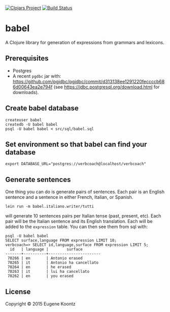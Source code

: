 [![Clojars Project](http://clojars.org/babel/latest-version.svg)](http://clojars.org/babel)
[![Build Status](https://secure.travis-ci.org/ekoontz/babel.png?branch=master)](http://travis-ci.org/ekoontz/babel)

# babel

A Clojure library for generation of expressions from grammars and
lexicons.

## Prerequisites

- Postgres
- A recent `pgdbc` jar with: https://github.com/pgjdbc/pgjdbc/commit/d313138ee1291220feccccb686d00643ea2e794f
(see https://jdbc.postgresql.org/download.html for downloads).

## Create babel database

```
createuser babel
createdb -U babel babel
psql -U babel babel < src/sql/babel.sql
```

## Set environment so that babel can find your database

```
export DATABASE_URL="postgres://verbcoach@localhost/verbcoach"
```

## Generate sentences

One thing you can do is generate pairs of sentences. Each pair is an
English sentence and a sentence in either French, Italian, or Spanish.

`lein run -m babel.italiano.writer/tutti`

will generate 10 sentences pairs per Italian tense (past, present,
etc). Each pair will be the Italian sentence and its English
translation. Each will be added to the `expression` table. You can then
see them from sql with:

```
psql -U babel babel
SELECT surface,language FROM expression LIMIT 10;
verbcoach=> SELECT id,language,surface FROM expression LIMIT 5;
  id   | language |        surface
-------+----------+-----------------------
 70266 | en       | Antonio erased
 70265 | it       | Antonio ha cancellato
 70264 | en       | he erased
 70263 | it       | lui ha cancellato
 70262 | en       | you erased
```

## License

Copyright © 2015 Eugene Koontz
